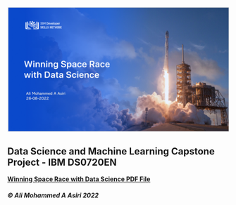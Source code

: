 <img src="https://github.com/ams2021/Data-Science-and-Machine-Learning-Capstone-Project-SpaceX-/blob/main/Spacex.png">

## Data Science and Machine Learning Capstone Project - IBM DS0720EN


 [**Winning Space Race with Data Science PDF File**](https://github.com/ams2021/Data-Science-and-Machine-Learning-Capstone-Project-SpaceX-/blob/main/capstone-SpaceX-AliMohammedAsiri.pdf)


##### © Ali Mohammed A Asiri 2022
